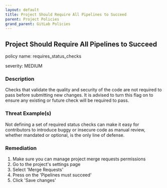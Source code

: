 ```yaml
---
layout: default
title: Project Should Require All Pipelines to Succeed
parent: Project Policies
grand_parent: GitLab Policies
---
```



## Project Should Require All Pipelines to Succeed
policy name: requires_status_checks

severity: MEDIUM

### Description
Checks that validate the quality and security of the code are not required to pass before submitting new changes. It is advised to turn this flag on to ensure any existing or future check will be required to pass.

### Threat Example(s)
Not defining a set of required status checks can make it easy for contributors to introduce buggy or insecure code as manual review, whether mandated or optional, is the only line of defense.



### Remediation
1. Make sure you can manage project merge requests permissions
2. Go to the project's settings page
3. Select 'Merge Requests'
4. Press on the 'Pipelines must succeed'
5. Click 'Save changes'




